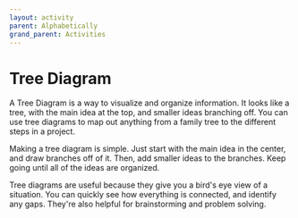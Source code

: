 ```yaml
---
layout: activity
parent: Alphabetically
grand_parent: Activities
---
```


# Tree Diagram

A Tree Diagram is a way to visualize and organize information. It looks like a tree, with the main idea at the top, and smaller ideas branching off. You can use tree diagrams to map out anything from a family tree to the different steps in a project.

Making a tree diagram is simple. Just start with the main idea in the center, and draw branches off of it. Then, add smaller ideas to the branches. Keep going until all of the ideas are organized.

Tree diagrams are useful because they give you a bird's eye view of a situation. You can quickly see how everything is connected, and identify any gaps. They're also helpful for brainstorming and problem solving.
